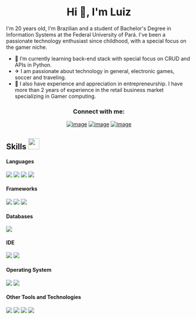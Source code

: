 <h1 align="center">Hi 👋, I'm Luiz</h1>

I'm 20 years old, I'm Brazilian and a student of Bachelor's Degree in Information Systems at the Federal University of Pará. I've been a passionate technology enthusiast since childhood, with a special focus on the gamer niche.

- 🌱 I’m currently learning back-end stack with special focus on CRUD and APIs in Python.
- ✈ I am passionate about technology in general, electronic games, soccer and traveling.
- 🤔 I also have experience and appreciation in entrepreneurship. I have more than 2 years of experience in the retail business market specializing in Gamer computing.

<h3 align="center">Connect with me:</h3>
<div align="center">

[![image](https://img.shields.io/badge/LinkedIn-0077B5?style=for-the-badge&logo=linkedin&logoColor=white)](https://www.linkedin.com/in/luizrodgs)
[![image](https://img.shields.io/badge/Instagram-E4405F?style=for-the-badge&logo=instagram&logoColor=white)](https://www.instagram.com/luizrodgs/)
[![image](https://img.shields.io/badge/Gmail-D14836?style=for-the-badge&logo=gmail&logoColor=white)](mailto:luizrodgs1@gmail.com)
  
</div>

## Skills <img src="https://media.giphy.com/media/iY8CRBdQXODJSCERIr/giphy.gif" width="30px">&nbsp; 

<h4> Languages </h4>
<span> 
  <img src="https://img.shields.io/badge/HTML5-E34F26?style=for-the-badge&logo=html5&logoColor=white">
  <img src="https://img.shields.io/badge/CSS3-1572B6?style=for-the-badge&logo=css3&logoColor=white">
  <img src="https://img.shields.io/badge/python-%2314354C.svg?style=for-the-badge&logo=python&logoColor=white">
  <img src="https://img.shields.io/badge/javascript-%23323330.svg?style=for-the-badge&logo=javascript&logoColor=%23F7DF1E">
</span>

<h4> Frameworks </h4>
<span>
  <img src="https://img.shields.io/badge/Bootstrap-563D7C?style=for-the-badge&logo=bootstrap&logoColor=white">
  <img src="https://camo.githubusercontent.com/4997da138c199f068032dccf3ec9ef35c5aa9996ccbb42d87b47d9704c342153/68747470733a2f2f696d672e736869656c64732e696f2f62616467652f2d446a616e676f2d677265656e3f6c6f676f3d646a616e676f26436f6c6f723d7768697465">
  <img src="https://camo.githubusercontent.com/0379d9f182312f494be0f1ce13d4682618d2cef2d781866f49cb18c51008cf91/687474703a2f2f696d672e736869656c64732e696f2f62616467652f2d466c61736b2d77686974653f7374796c653d666c61742d737175617265266c6f676f3d666c61736b266c6f676f436f6c6f723d626c61636b">
</span>

<h4> Databases </h4>
<span>
  <img src="https://img.shields.io/badge/MySQL-00000F?style=for-the-badge&logo=mysql&logoColor=white">
</span>

<h4> IDE </h4>
<span>
<img src="https://img.shields.io/badge/Visual_Studio_Code-0078D4?style=for-the-badge&logo=visual%20studio%20code&logoColor=white">
<img src="https://camo.githubusercontent.com/956a8046f5e0b85f5224ce25a61225ed7d7ffa2b8bf14698f038bb991b4cea2e/68747470733a2f2f696d672e736869656c64732e696f2f62616467652f2d5079436861726d2d3337373641423f7374796c653d666c6174266c6f676f3d507974686f6e266c6f676f436f6c6f723d7768697465">

<h4> Operating System </h4>
<span>
  <img src="https://img.shields.io/badge/Linux-FCC624?style=for-the-badge&logo=linux&logoColor=black">
  <img src="https://img.shields.io/badge/Windows-0078D6?style=for-the-badge&logo=windows&logoColor=white">
</span>

<h4> Other Tools and Technologies </h4>
<span>
  <img src="https://img.shields.io/badge/Git-F05032?style=for-the-badge&logo=git&logoColor=white">
  <img src="https://img.shields.io/badge/Postman-FF6C37?style=for-the-badge&logo=Postman&logoColor=white">
  <img src="https://img.shields.io/badge/Markdown-000000?style=for-the-badge&logo=markdown&logoColor=white">
  <img src="https://img.shields.io/badge/json-5E5C5C?style=for-the-badge&logo=json&logoColor=white">
</span>

<br>
